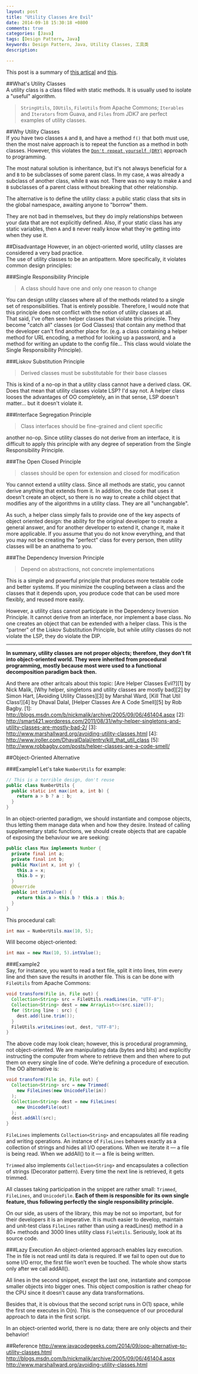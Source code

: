 ```yaml
---
layout: post
title: "Utility Classes Are Evil"
date: 2014-09-18 15:30:18 +0800
comments: true
categories: [Java]
tags: [Design Pattern, Java] 
keywords: Design Pattern, Java, Utility Classes, 工具类   
description:   

---
```

This post is a summary of [this artical](http://www.javacodegeeks.com/2014/09/oop-alternative-to-utility-classes.html) and [this](http://blogs.msdn.com/b/nickmalik/archive/2005/09/06/461404.aspx).

		
##What's Utility Classes  
A utility class is a class filled with static methods.  It is usually used to isolate a "useful" algorithm.  
>`StringUtils`, `IOUtils`, `FileUtils` from Apache Commons; `Iterables` and `Iterators` from Guava, and `Files` from JDK7 are perfect examples of utility classes.  

##Why Utility Classes  
If you have two classes `A` and `B`, and have a method `f()` that both must use, then the most naive approach is to repeat the function as a method in both classes. However, this violates the [`Don't repeat yourself (DRY)`][dry] approach to programming.   

[dry]:http://en.wikipedia.org/wiki/Don't_repeat_yourself  
    
  
  
The most natural solution is inheritance, but it's not always beneficial for `A` and `B` to be subclasses of some parent class. In my case, `A` was already a subclass of another class, while `B` was not. There was no way to make `A` and `B` subclasses of a parent class without breaking that other relationship.  

The alternative is to define the utility class: a public static class that sits in the global namespace, awaiting anyone to "borrow" them.   

They are not bad in themselves, but they do imply relationships between your data that are not explicitly defined. Also, if your static class has any static variables, then `A` and `B` never really know what they're getting into when they use it.

<!--more-->

##Disadvantage
However, in an object-oriented world, utility classes are considered a very bad practice.  
The use of utility classes to be an antipattern. More specifically, it violates common design principles: 

###Single Responsibility Principle
>A class should have one and only one reason to change  
  
You can design utility classes where all of the methods related to a single set of responsibilities.  That is entirely possible.  Therefore, I would note that this principle does not conflict with the notion of utility classes at all.  
That said, I've often seen helper classes that violate this principle.  They become "catch all" classes (or God Classes) that contain any method that the developer can't find another place for.  (e.g. a class containing a helper method for URL encoding, a method for looking up a password, and a method for writing an update to the config file... This class would violate the Single Responsibility Principle).

###Liskov Substitution Principle  
>Derived classes must be substitutable for their base classes  

This is kind of a no-op in that a utility class cannot have a derived class.  OK.  Does that mean that utility classes violate LSP?  I'd say not.  A helper class looses the advantages of OO completely, an in that sense, LSP doesn't matter... but it doesn't violate it.

###Interface Segregation Principle  
>Class interfaces should be fine-grained and client specific   

another no-op.  Since utility classes do not derive from an interface, it is difficult to apply this principle with any degree of seperation from the Single Responsibility Principle. 


###The Open Closed Principle  

>classes should be open for extension and closed for modification  

You cannot extend a utility class.  Since all methods are static, you cannot derive anything that extends from it.  In addition, the code that uses it doesn't create an object, so there is no way to create a child object that modifies any of the algorithms in a utility class.  They are all "unchangable".  

As such, a helper class simply fails to provide one of the key aspects of object oriented design: the ability for the original developer to create a general answer, and for another developer to extend it, change it, make it more applicable.  If you assume that you do not know everything, and that you may not be creating the "perfect" class for every person, then utility classes will be an anathema to you.

###The Dependency Inversion Principle  
>Depend on abstractions, not concrete implementations  

This is a simple and powerful principle that produces more testable code and better systems.  If you minimize the coupling between a class and the classes that it depends upon, you produce code that can be used more flexibly, and reused more easily.  

However, a utility class cannot participate in the Dependency Inversion Principle.  It cannot derive from an interface, nor implement a base class.  No one creates an object that can be extended with a helper class.  This is the "partner" of the Liskov Substitution Principle, but while utility classes do not violate the LSP, they do violate the DIP. 

---

**In summary, utility classes are not proper objects; therefore, they don’t fit into object-oriented world. They were inherited from procedural programming, mostly because most were used to a functional decomposition paradigm back then.**

And there are other aritcals about this topic:  [Are Helper Classes Evil?][1] by Nick Malik, [Why helper, singletons and utility classes are mostly bad][2] by Simon Hart, [Avoiding Utility Classes][3] by Marshal Ward, [Kill That Util Class!][4] by Dhaval Dalal, [Helper Classes Are A Code Smell][5] by Rob Bagby.
[1]: http://blogs.msdn.com/b/nickmalik/archive/2005/09/06/461404.aspx
[2]: http://smart421.wordpress.com/2011/08/31/why-helper-singletons-and-utility-classes-are-mostly-bad-2/
[3]: http://www.marshallward.org/avoiding-utility-classes.html
[4]: http://www.jroller.com/DhavalDalal/entry/kill_that_util_class
[5]: http://www.robbagby.com/posts/helper-classes-are-a-code-smell/

##Object-Oriented Alternative

###Example1
Let's take `NumberUtils` for example:  

```java Utility Class
// This is a terrible design, don't reuse
public class NumberUtils {
  public static int max(int a, int b) {
    return a > b ? a : b;
  }
}
```

In an object-oriented paradigm, we should instantiate and compose objects, thus letting them manage data when and how they desire. Instead of calling supplementary static functions, we should create objects that are capable of exposing the behaviour we are seeking:  

```java OO Class
public class Max implements Number {
  private final int a;
  private final int b;
  public Max(int x, int y) {
    this.a = x;
    this.b = y;
  }
  @Override
  public int intValue() {
    return this.a > this.b ? this.a : this.b;
  }
}
```

This procedural call:  
```java
int max = NumberUtils.max(10, 5);  
```  
Will become object-oriented:  
```java
int max = new Max(10, 5).intValue();
```

###Example2  
Say, for instance, you want to read a text file, split it into lines, trim every line and then save the results in another file. This is can be done with `FileUtils` from Apache Commons:

```java Utility Class   
void transform(File in, File out) {
  Collection<String> src = FileUtils.readLines(in, "UTF-8");
  Collection<String> dest = new ArrayList<>(src.size());
  for (String line : src) {
    dest.add(line.trim());
  }
  FileUtils.writeLines(out, dest, "UTF-8");
}
```   
The above code may look clean; however, this is procedural programming, not object-oriented. We are manipulating data (bytes and bits) and explicitly instructing the computer from where to retrieve them and then where to put them on every single line of code. We’re defining a procedure of execution.  
The OO alternative is:  

```java OO classes
void transform(File in, File out) {
  Collection<String> src = new Trimmed(
    new FileLines(new UnicodeFile(in))
  );
  Collection<String> dest = new FileLines(
    new UnicodeFile(out)
  );
  dest.addAll(src);
}
```  

`FileLines` implements `Collection<String>` and encapsulates all file reading and writing operations. An instance of `FileLines` behaves exactly as a collection of strings and hides all I/O operations. When we iterate it — a file is being read. When we addAll() to it — a file is being written.

`Trimmed` also implements `Collection<String>` and encapsulates a collection of strings (Decorator pattern). Every time the next line is retrieved, it gets trimmed.

All classes taking participation in the snippet are rather small: `Trimmed`, `FileLines`, and `UnicodeFile`. **Each of them is responsible for its own single feature, thus following perfectly the single responsibility principle.**

On our side, as users of the library, this may be not so important, but for their developers it is an imperative. It is much easier to develop, maintain and unit-test class `FileLines` rather than using a readLines() method in a 80+ methods and 3000 lines utility class `FileUtils`. Seriously, look at its source code.

###Lazy Execution
An object-oriented approach enables lazy execution. The in file is not read until its data is required. If we fail to open out due to some I/O error, the first file won’t even be touched. The whole show starts only after we call addAll().

All lines in the second snippet, except the last one, instantiate and compose smaller objects into bigger ones. This object composition is rather cheap for the CPU since it doesn’t cause any data transformations.

Besides that, it is obvious that the second script runs in O(1) space, while the first one executes in O(n). This is the consequence of our procedural approach to data in the first script.

In an object-oriented world, there is no data; there are only objects and their behavior!




##Reference
http://www.javacodegeeks.com/2014/09/oop-alternative-to-utility-classes.html  
http://blogs.msdn.com/b/nickmalik/archive/2005/09/06/461404.aspx  
http://www.marshallward.org/avoiding-utility-classes.html  

